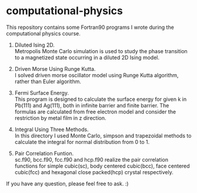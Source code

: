 # computational-physics

This repository contains some Fortran90 programs I wrote during the computational physics course.

1. Diluted Ising 2D.      
   Metropolis Monte Carlo simulation is used to study the phase transition to a magnetized state occurring in a diluted 2D Ising model.

2. Driven Morse Using Runge Kutta.       
   I solved driven morse oscillator model using Runge Kutta algorithm, rather than Euler algorithm.

3. Fermi Surface Energy.      
   This program is designed to calculate the surface energy for given k in Pb(111) and Ag(111), both in infinite barrier and finite barrier. The formulas are calculated from free electron model and consider the restriction by metal film in z direction.

4. Integral Using Three Methods.     
   In this directory I used Monte Carlo, simpson and trapezoidal methods to calculate the integral for normal distribution from 0 to 1.

5. Pair Correlation Funtion.      
   sc.f90, bcc.f90, fcc.f90 and hcp.f90 realize the pair correlation functions for simple cubic(sc), body centered cubic(bcc), face centered cubic(fcc) and hexagonal close packed(hcp) crystal respectively.
   
If you have any question, please feel free to ask. :)
